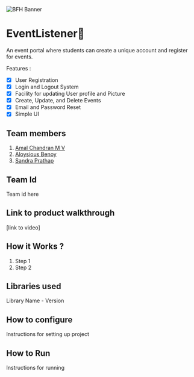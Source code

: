 ![BFH Banner](https://trello-attachments.s3.amazonaws.com/542e9c6316504d5797afbfb9/542e9c6316504d5797afbfc1/39dee8d993841943b5723510ce663233/Frame_19.png)
# EventListener📝
An event portal where students can create a unique account and register for events. 

Features :
- [x] User Registration 
- [x] Login and Logout System
- [x] Facility for updating User profile and Picture 
- [x] Create, Update, and Delete Events
- [x] Email and Password Reset
- [x] Simple UI 
## Team members
1. [Amal Chandran M V](https://github.com/AmalChandru)
2. [Aloysious Benoy](https://github.com/aloysiousBenoy)
3. [Sandra Prathap](https://github.com/SandhraPrathap)
## Team Id
Team id here
## Link to product walkthrough
[link to video]
## How it Works ?
1. Step 1
2. Step 2
## Libraries used
Library Name - Version
## How to configure
Instructions for setting up project
## How to Run
Instructions for running
